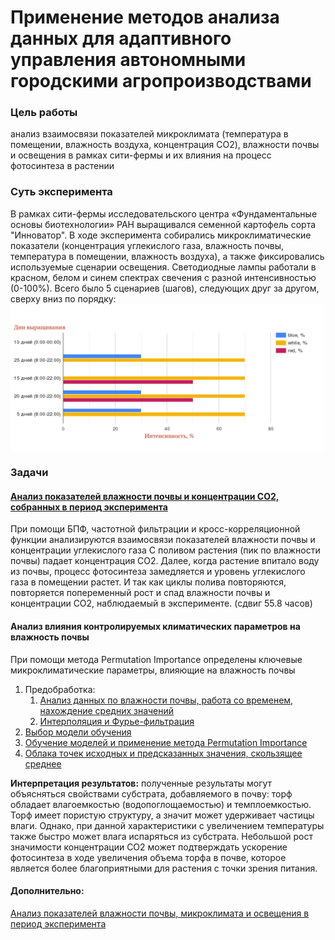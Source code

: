 # Применение методов анализа данных для адаптивного управления автономными городскими агропроизводствами

### Цель работы
анализ взаимосвязи показателей микроклимата (температура в помещении, влажность воздуха, концентрация CO2), влажности почвы и освещения в рамках сити-фермы и их влияния на процесс фотосинтеза в растении 

### Суть эксперимента
В рамках сити-фермы исследовательского центра «Фундаментальные основы биотехнологии» РАН выращивался семенной картофель сорта "Инноватор". В ходе эксперимента собирались микроклиматические показатели (концентрация углекислого газа, влажность почвы, температура в помещении, влажность воздуха), а также фиксировались используемые сценарии освещения. Светодиодные лампы работали в красном, белом и синем спектрах свечения с разной интенсивностью (0-100%). Всего было 5 сценариев (шагов), следующих друг за другом, cверху вниз по порядку:
<img src="data/light.png" width="500px" align="center">


### Задачи
#### [Анализ показателей влажности почвы и концентрации СО2, собранных в период эксперимента](Фурье-анализ/анализ%20зависимостей%20влажности%20почвы%20и%20co2.ipynb)


При помощи БПФ, частотной фильтрации и кросс-корреляционной функции анализируются взаимосвязи показателей влажности почвы и концентрации углекислого газа
С поливом растения (пик по влажности почвы) падает концентрация СО2. Далее, когда растение впитало воду из почвы, процесс фотосинтеза замедляется и уровень углекислого газа в помещении растет. И так как циклы полива повторяются, повторяется попеременный рост и спад влажности почвы и концентрации СО2, наблюдаемый в эксперименте. (сдвиг 55.8 часов)

#### Анализ влияния контролируемых климатических параметров на влажность почвы
При помощи метода Permutation Importance определены ключевые микроклиматические параметры, влияющие на влажность почвы  
1. Предобработка:
    1. [Анализ данных по влажности почвы, работа со временем, нахождение средних значений](машинное%20обучение/part_1%20(анализ%20данных%20по%20влажности%20почвы,%20работа%20со%20временем,%20нахождение%20средних%20значений).ipynb)
    2. [Интерполяция и Фурье-фильтрация](машинное%20обучение/part_2%20(Интерполяция%20и%20Фурье-фильтрация).ipynb)
2. [Выбор модели обучения](машинное%20обучение/part_3%20(выбор%20лучшей%20модели%20ML).ipynb)
3. [Обучение моделей и применение метода Permutation Importance](машинное%20обучение/part_4%20(ML).ipynb)
4. [Облака точек исходных и предсказанных значения, скользящее среднее](машинное%20обучение/part_5%20(Графики%20для%20модели%202d).ipynb)       

__Интерпретация результатов:__ полученные результаты могут объясняться свойствами субстрата, добавляемого в почву: торф обладает влагоемкостью (водопоглощаемостью) и темплоемкостью. Торф имеет пористую структуру, а значит может удерживает частицы влаги. Однако, при данной характеристики с увеличением температуры также быстро может влага испаряться из субстрата.    Небольшой рост значимости концентрации СО2 может подтверждать ускорение фотосинтеза
в ходе увеличения объема торфа в почве, которое является более благоприятными для
растения с точки зрения питания.

#### Дополнительно:
[Анализ показателей влажности почвы, микроклимата и освещения в период эксперимента](Фурье-анализ/анализ%20зависимостей%20влажности%20почвы%20и%20cвета.ipynb)
